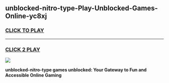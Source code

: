 
## unblocked-nitro-type-Play-Unblocked-Games-Online-yc8xj
<h3>
<a href="https://premium76.site?title=unblocked-nitro-type&ref=25A">CLICK TO PLAY</a></h3>
<hr>

<h3>
<a href="https://premium76.site?title=unblocked-nitro-type&ref=25A">CLICK 2 PLAY</a>
  
</h3>

<a href="https://premium76.site?title=unblocked-nitro-type&ref=25A"><img src="https://clearcache.store/games.png"></a>


**unblocked-nitro-type games unblocked: Your Gateway to Fun and Accessible Online Gaming**
